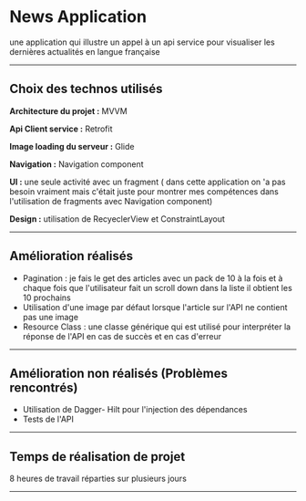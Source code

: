 # News Application

une application qui illustre un appel à un api service pour visualiser les dernières actualités en langue française

---

## Choix des technos utilisés <br />

**Architecture du projet :** MVVM <br />

**Api Client service :** Retrofit <br />

**Image loading du serveur :** Glide <br />

**Navigation :** Navigation component <br />

**UI :** une seule activité avec un fragment ( dans cette application on 'a pas besoin vraiment mais c'était juste pour montrer mes compétences dans l'utilisation de fragments avec Navigation component)<br />

**Design :** utilisation de RecyeclerView et ConstraintLayout


---

## Amélioration réalisés

* Pagination : je fais le get des articles avec un pack de 10 à la fois et à chaque fois que l'utilisateur fait un scroll down dans la liste il obtient les 10 prochains <br />
* Utilisation d'une image par défaut lorsque l'article sur l'API ne contient pas une image <br />
* Resource Class : une classe générique qui est utilisé pour interpréter la réponse de l'API en cas de succès et en cas d'erreur

---

## Amélioration non réalisés (Problèmes rencontrés)

* Utilisation de Dagger- Hilt pour l'injection des dépendances <br />
* Tests de l'API

---

## Temps de réalisation de projet

8 heures de travail réparties sur plusieurs jours

---


